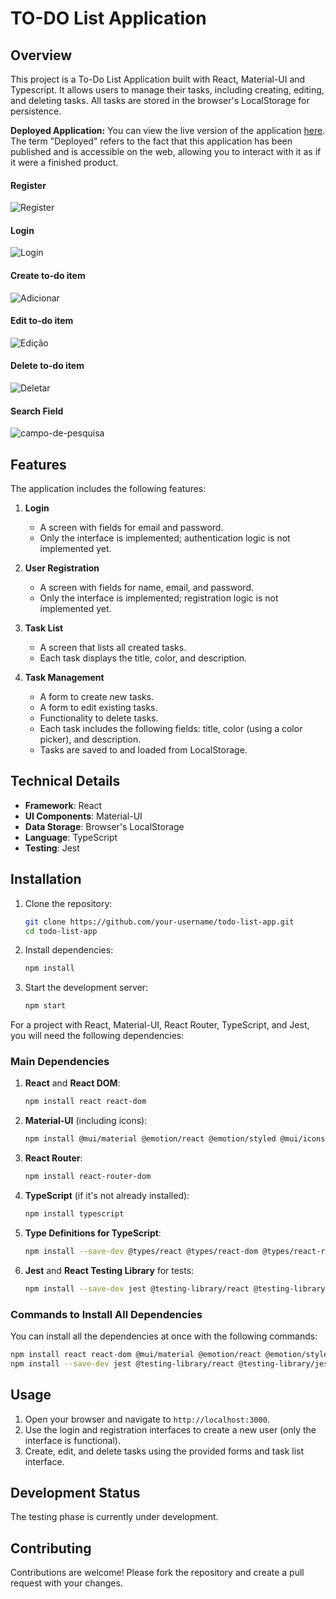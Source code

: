 # TO-DO List Application

## Overview
This project is a To-Do List Application built with React, Material-UI and Typescript. It allows users to manage their tasks, including creating, editing, and deleting tasks. All tasks are stored in the browser's LocalStorage for persistence.

**Deployed Application:** You can view the live version of the application [here](https://todo-list-qbkmdggo0-leticias-projects-75b084f9.vercel.app). The term "Deployed" refers to the fact that this application has been published and is accessible on the web, allowing you to interact with it as if it were a finished product.

#### Register
![Register](https://github.com/user-attachments/assets/55338f94-40ea-4b78-a3a3-99734c1f336b)

#### Login 
![Login](https://github.com/user-attachments/assets/b25163da-6e04-4929-9bb3-5447dd9cb13c)

#### Create to-do item
![Adicionar](https://github.com/user-attachments/assets/b071e370-c3d3-4ba8-8916-6c985e3d3a68)

#### Edit to-do item
![Edição](https://github.com/user-attachments/assets/a2a04c5b-1911-4eea-a5db-64f605d2a5c0)

#### Delete to-do item
![Deletar](https://github.com/user-attachments/assets/c16a51ad-0080-4ae5-ac35-eca1e77f3efb)

#### Search Field
![campo-de-pesquisa](https://github.com/user-attachments/assets/04890a1b-ce58-4807-8782-77aaf528333f)


## Features
The application includes the following features:

1. **Login**
   - A screen with fields for email and password.
   - Only the interface is implemented; authentication logic is not implemented yet.

2. **User Registration**
   - A screen with fields for name, email, and password.
   - Only the interface is implemented; registration logic is not implemented yet.

3. **Task List**
   - A screen that lists all created tasks.
   - Each task displays the title, color, and description.

4. **Task Management**
   - A form to create new tasks.
   - A form to edit existing tasks.
   - Functionality to delete tasks.
   - Each task includes the following fields: title, color (using a color picker), and description.
   - Tasks are saved to and loaded from LocalStorage.

## Technical Details
- **Framework**: React
- **UI Components**: Material-UI
- **Data Storage**: Browser's LocalStorage
- **Language**: TypeScript
- **Testing**: Jest

## Installation

1. Clone the repository:
   ```sh
   git clone https://github.com/your-username/todo-list-app.git
   cd todo-list-app
   ```

2. Install dependencies:
   ```sh
   npm install
   ```

3. Start the development server:
   ```sh
   npm start
   ```
   
For a project with React, Material-UI, React Router, TypeScript, and Jest, you will need the following dependencies:

### Main Dependencies

1. **React** and **React DOM**:
   ```sh
   npm install react react-dom
   ```

2. **Material-UI** (including icons):
   ```sh
   npm install @mui/material @emotion/react @emotion/styled @mui/icons-material
   ```

3. **React Router**:
   ```sh
   npm install react-router-dom
   ```

4. **TypeScript** (if it's not already installed):
   ```sh
   npm install typescript
   ```

5. **Type Definitions for TypeScript**:
   ```sh
   npm install --save-dev @types/react @types/react-dom @types/react-router-dom
   ```

6. **Jest** and **React Testing Library** for tests:
   ```sh
   npm install --save-dev jest @testing-library/react @testing-library/jest-dom @testing-library/user-event @types/jest
   ```

### Commands to Install All Dependencies

You can install all the dependencies at once with the following commands:

```sh
npm install react react-dom @mui/material @emotion/react @emotion/styled @mui/icons-material react-router-dom typescript
npm install --save-dev jest @testing-library/react @testing-library/jest-dom @testing-library/user-event @types/jest @types/react @types/react-dom @types/react-router-dom
```

## Usage
1. Open your browser and navigate to `http://localhost:3000`.
2. Use the login and registration interfaces to create a new user (only the interface is functional).
3. Create, edit, and delete tasks using the provided forms and task list interface.

## Development Status
The testing phase is currently under development.

## Contributing
Contributions are welcome! Please fork the repository and create a pull request with your changes.

